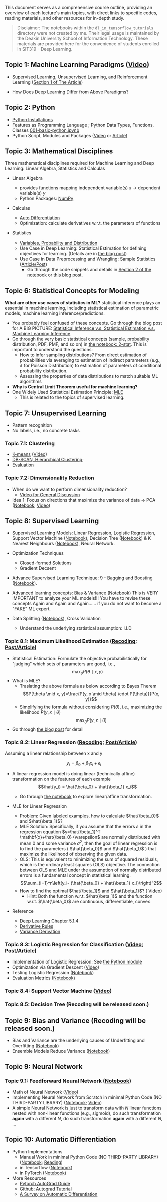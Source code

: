 
This document serves as a comprehensive course outline, providing an overview of each lecture's main topics, with direct links to specific codes, reading materials, and other resources for in-depth study. 

> Disclaimer: The notebooks within the `dl_in_tensorflow_tutorials` directory were not created by me. Their legal usage is maintained by the Deakin University School of Information Technology. These materials are provided here for the convenience of students enrolled in SIT319 - Deep Learning.

## Topic 1: Machine Learning Paradigms ([Video](https://www.youtube.com/watch?v=acqzti1U3bo&list=PLJNMCL_eahmQ70zZECr2cTDLwrXJ-RpgW&index=1))
* Supervised Learning, Unsupervised Learning, and Reinforcement Learning ([Section 1 of The Article](https://medium.com/@sergioli/from-simple-to-complex-a-complete-overview-of-reinforcement-learning-599a8c1ea689))
<!-- Does self-supervised learning belong to unsupervised learning? What do you consider "unknown" in the context of unsupervised learning? 
time series forecasting is one kind of SSL, e.g., forcasting the volume of the Transaction  -->
* How Does Deep Learning Differ from Above Paradigms?

## Topic 2: Python 
* [Python Installations](001-python-install.md) 
* Features as Programming Language ; Python Data Types, Functions, Classes [001-basic-python.ipynb](001-basic-python.ipynb)
* Python Script, Modules and Packages ([Video](https://www.youtube.com/watch?v=woXs5xBjF5M&list=PLJNMCL_eahmQ70zZECr2cTDLwrXJ-RpgW&index=2) or [Article](https://medium.com/@sergioli/python-scripts-modules-andpackages-232d5f749e64))

## Topic 3: Mathematical Disciplines
Three mathematical disciplines required for Machine Learning and Deep Learning:  Linear Algebra, Statistics and Calculas

* Linear Algebra
  * provides functions mapping independent variable(s) $x$ -> dependent variable(s) $y$
  * Python Packages: [NumPy](001-linear-algebra.ipynb)

* Calculas
  * [Auto Differentiation](012-auto-diff.ipynb)
  * Optimization: calculate derivatives w.r.t. the parameters of functions
  
* Statistics
  * [Variables, Probability and Distribution](002-basic-stat.ipynb)
  * Use Case in Deep Learning: Statistical Estimation for defining objectives for learning. (Details are in [the blog post](https://medium.com/@sergioli/statistical-estimation-for-machine-learning-ad1d6135ba62))
  * Use Case in Data Preprocessing and Wrangling: Sample Statistics ([Article/Post](https://medium.com/@sergioli/data-wrangling-and-preprocessing-in-python-a-practical-guide-345aa2e55439))
    * Go through the code snippets and details in [Section 2 of the notebook](002-basic-stat.ipynb) or [this blog post](https://medium.com/@sergioli/data-wrangling-and-preprocessing-in-python-a-practical-guide-345aa2e55439).

## Topic 6: Statistical Concepts for Modeling
**What are other use cases of statistics in ML?** statistical inference plays an essential in machine learning, including statistical estimation of parametric models, machine learning inference/predictions. 
* You probably feel confused of these concepts. Go through the blog post for A BIG PICTURE: [Statistical Inference v.s. Statistical Estimation v.s. Machine Learning Inference](https://medium.com/@sergioli/statistical-inference-v-s-statistical-estimation-v-s-ml-inference-03f79404645a).
* Go through the very basic statistical concepts (sample, probability distribution, PDF, PMF, and so on) in [the notebook: 2-stat](002-basic-stat.ipynb). This is important to understand the questions:
  *  How to infer sampling distributions? From direct estimation of probabilities via averaging to estimation of indirect parameters (e.g., $\lambda$ for Poisson Distribution) to estimation of parameters of conditional probability distribution.
  *  Assessing the properties of data distributions to match suitable ML algorithms
*  **Why is Central Limit Theorem useful for machine learning?**
*  One Widely Used Statistical Estimation Principle: [MLE](https://medium.com/@sergioli/statistical-estimation-for-machine-learning-ad1d6135ba62)
   *  This is related to the topics of supervised learning.
  <!-- > Review it from the whole picture with one important question:  After the objective function is defined to estimate variable $p$, how it relates to update model parameters, e.g., weights of linear regression ?  Take Neural Network as an example. Firstly, we need to understand parameters in neural network are all chained via a stack of functions in each neuron of each layer. For example, if we take one step back, $p$ is commonly the output of logistic function.
    $$p = h_\theta=\frac{1}{1+e^{-\theta^{T} X}} $$
    * Secondly, since they are all chained together, we can update every parameters or, professionally saying, optimize $\theta$ in neural network by utilizing gradient from auto differentiation (This process is also called backward propagation). -->

## Topic 7: Unsupervised Learning
* Pattern recognition
* No labels, i.e., no concrete tasks
### Topic 7.1: Clustering 
  + [K-means](003-clustering-kmeans.ipynb) ([Video](https://www.youtube.com/watch?v=Sz6rscxUIzU&list=PLJNMCL_eahmQ70zZECr2cTDLwrXJ-RpgW))
  + [DB-SCAN, Hierarchical Clustering](003-clustering-others.ipynb); 
  + [Evaluation](003-clustering-eval.ipynb)

### Topic 7.2: Dimensionality Reduction
* When do we want to perform dimensionality reduction?
  + [Video for General Discussion](https://www.youtube.com/watch?v=Q5Fvelbnl8Q)
    <!-- + preserve semantics of high-dimensional data in low-dimensional subspace
    + overcome the curse of dimensionality: "When the dimensionality increases, the volume of the space increases so fast that the available data become sparse" -->
* Idea 1: Focus on directions that maximize the variance of data -> PCA ([Notebook](004-dim-reduct-pca.ipynb); [Video](https://www.youtube.com/watch?v=q8bCGXFqqcc))
<!-- * Idea 2: Removing correlation, i.e., a linear relationship between variables? (Redundant information) -->

## Topic 8: Supervised Learning
* Supervised Learning Models: Linear Regression, Logistic Regression, Support Vector Machine ([Notebook](007-svm.ipynb)), Decision Tree ([Notebook](008-dt.ipynb)) & K Nearest Neighbours ([Notebook](008-knn.ipynb)), Neural Network.
* Optimization Techniques
  * Closed-formed Solutions
  * Gradient Decsent
* Advance Supervised Learning Technique: 9 - Bagging and Boosting ([Notebook](009-regularization-decision-tree.ipynb)).
* Advanced learning concepts: Bias & Variance ([Notebook](009-bias-var.ipynb)) This is VERY IMPORTANT to analyze your ML models!!! You have to revise these concepts Again and Again and Again...... if you do not want to become a "FAKE" ML expert. 

* Data Splitting ([Notebook](005-dataset-spliting.ipynb)), Cross Validation 
  * Understand the underlying statistical assumption: I.I.D 

### Topic 8.1: Maximum Likelihood Estimation ([Recoding](https://www.youtube.com/watch?v=z8JgJWvYa6Y); [Post/Article](https://medium.com/@sergioli/statistical-estimation-for-machine-learning-ad1d6135ba62))
* Statistical Estimation: Formulate the objective probabilistically for "judging" which sets of parameters are good, i.e., 
  $$\max_{\theta} P(\theta \mid x, y)$$
* What is MLE?
  * Traslating the above formula as below according to Bayes Therem
  $$P(\theta \mid x, y)=\frac{P(y, x \mid \theta) \cdot P(\theta)}{P(x, y)}$$
  * Simplifying the formula without considering $P(\theta)$, i.e., maximizing the likelihood $P(y, x \mid \theta)$
  $$\max_{\theta} P(y, x \mid \theta)$$
* Go through [the blog post](https://medium.com/@sergioli/statistical-estimation-for-machine-learning-ad1d6135ba62) for detail

### Topic 8.2: Linear Regression ([Recoding](https://www.youtube.com/watch?v=6o3TGLABTHc); [Post/Article](https://medium.com/@sergioli/statistical-estimation-for-machine-learning-ad1d6135ba62))
Assuming a linear relationship between x and y

$$y_i = \beta_0 + \beta_1 x_i + \epsilon_i$$

* A linear regression model is doing linear (technically affine) transformation on the features of each example
$$\hat{y_i} = \hat{\beta_0} + \hat{\beta_1} x_i$$
  *  Go through [the notebook](ml-tuts/linear-affine-transformation.ipynb) to explore linear/affine transformation.
  
* MLE for Linear Regression 
    <!-- maximize Pr(parameters|data) $\propto$ Pr(data|parameters) * Pr(parameters) -->
  * Problem: Given labeled examples, how to calculate $\hat{\beta_0}$ and $\hat{\beta_1}$?
  * MLE Solution: Specifically, if you assume that the errors $\varepsilon$ in the regression equation $y=\hat{\beta_1}^T \mathbf{x}+\hat{\beta_0}+\varepsilon$ are normally distributed with mean 0 and some variance $\sigma^2$, then the goal of linear regression is to find the parameters ( $\hat{\beta_0}$ and $\hat{\beta_1}$ ) that maximize the likelihood of observing the given data. 
  * OLS: This is equivalent to minimizing the sum of squared residuals, which is the ordinary least squares (OLS) objective. The connection between OLS and MLE under the assumption of normally distributed errors is a fundamental concept in statistical learning.
    $$\sum_{i=1}^n\left(y_i- (\hat{\beta_0} + \hat{\beta_1} x_i)\right)^2$$
  * How to find the optimal $\hat{\beta_1}$ and $\hat{\beta_1}$? ( [Video](https://www.youtube.com/watch?v=6o3TGLABTHc))
    * Hint: Both the function w.r.t. $\hat{\beta_1}$ and the function w.r.t. $\hat{\beta_0}$ are continuous, differentiable, convex 
  <!-- If a convex function has a minimum, that minimum occurs where its derivative is zero. -->

* Reference
    * [Deep Learning Chapter 5.1.4](https://github.com/janishar/mit-deep-learning-book-pdf/tree/master/complete-book-bookmarked-pdf)
    * [Derivative Rules](https://www.mathsisfun.com/calculus/derivatives-rules.html)
    * [Variance Derivation](https://www.kellogg.northwestern.edu/faculty/weber/decs-433/Notes_4_Random_variability.pdf)

### Topic 8.3: Logistic Regression for Classification ([Video](https://www.youtube.com/watch?v=trFqQP9hyJU); [Post/Article](https://medium.com/@sergioli/from-theory-to-code-maximum-likelihood-estimation-for-classification-tasks-6ecd8d075eed))
* Implementation of Logistic Regression: See [the Python module](my_ml_package/classification.py)
* Optimization via Gradient Descent ([Video](https://www.youtube.com/watch?v=CjJy15BguC0))
* Testing Logistic Regression ([Notebook](006-classification-logistic-reg.ipynb))
* Evaluation Metrics ([Notebook](006-classification-eval.ipynb))


### Topic 8.4: Support Vector Machine ([Video](https://www.youtube.com/watch?v=OOCneTq4Tuk))

### Topic 8.5: Decision Tree (Recoding will be released soon.)

## Topic 9: Bias and Variance (Recoding will be released soon.)
* Bias and Variance are the underlying causes of Underfitting and Overfitting ([Notebook](009-bias-var.ipynb))
* Ensemble Models Reduce Variance ([Notebook](009-regularization-decision-tree.ipynb))

## Topic 9: Neural Network
### Topic 9.1: Feedforward Neural Network  ([Notebook](010-neural-network.ipynb))
* Math of Neural Network ([Video](https://www.youtube.com/watch?v=-2sV2GWr1fk))
* Implementing Neural Network from Scratch in minimal Python Code (NO THIRD-PARTY LIBRARY) ([Notebook](010-neural-network-autodiff.ipynb); [Video](https://www.youtube.com/watch?v=TZfBukQO-A0&list=PLJNMCL_eahmQ70zZECr2cTDLwrXJ-RpgW&index=9))
* A simple Neural Network is just to transform data with $N$ linear functions nested with non-linear functions (e.g., sigmoid), do such transformation **again** with a different $N$, do such transformation **again** with a different $N$, ... 
  <!-- * $N$ is called the number of neurons.
  * The number of "agains" is the number of layers. -->
  <!-- + Beyond the scope of this couse: it can be applied for Dimension Reduction and Self-supervised Learning.  -->
  <!-- + Examples exist in language intelligence: [Word2vec](https://arxiv.org/abs/1301.3781), Auto-Regressive Language Models (AR-LMs) and Auto-Encoding Language Models (AE-LMs). Although they utilize techniques reminiscent of supervised learning, this classification arises because the supervisory signals are derived internally from the data itself, rather than relying on external labels.  -->

## Topic 10: Automatic Differentiation 
* Python Implementations
  + Manual Work in minimal Python Code (NO THIRD-PARTY LIBRARY) ([Notebook](010-neural-network-autodiff.ipynb); [Reading](https://www.csie.ntu.edu.tw/~cjlin/papers/autodiff/autodiff.pdf))
  + in Tensorflow ([Notebook](010-autodiff-tensorflow.ipynb))
  + in PyTorch ([Notebook](010-autodiff-pytorch.ipynb))
* More Resources
    * [Pytorch AutoGrad Guide](https://pytorch.org/docs/stable/autograd.html#default-grad-layouts)
    * [Github: Autograd Tutorial](https://github.com/HIPS/autograd/blob/master/docs/tutorial.md)
    * [A Survey on Automatic Differentiation](https://www.jmlr.org/papers/volume18/17-468/17-468.pdf) 



